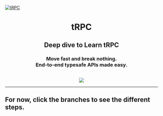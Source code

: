 <a href="https://trpc.io/" target="_blank" rel="noopener">
  <picture>
    <source media="(prefers-color-scheme: dark)" srcset="https://assets.trpc.io/www/trpc-readme-dark.png" />
    <img alt="tRPC" src="https://assets.trpc.io/www/trpc-readme.png" />
  </picture>
</a>

<div align="center">
  <h1>tRPC</h1>
  <h2>Deep dive to Learn tRPC</h2>
  <h3>Move fast and break nothing.<br />End-to-end typesafe APIs made easy.</h3>
  <br />
<img src="https://hits.seeyoufarm.com/api/count/incr/badge.svg?url=https%3A%2F%2Fgithub.com%2FMhinHub%2Fdeep-dive-trpc&count_bg=%23252525&title_bg=%23427EDD&icon=&icon_color=%23E7E7E7&title=hits&edge_flat=false"/>
</div>

  <hr />


## For now, click the branches to see the different steps.